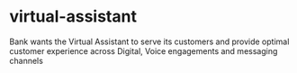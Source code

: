 # virtual-assistant
Bank wants the Virtual Assistant to serve its customers and provide optimal customer experience across Digital, Voice engagements and messaging channels
